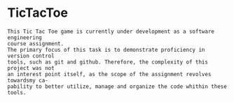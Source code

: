 # TicTacToe
    This Tic Tac Toe game is currently under development as a software engineering
    course assignment.
    The primary focus of this task is to demonstrate proficiency in version control 
    tools, such as git and github. Therefore, the complexity of this project was not
    an interest point itself, as the scope of the assignment revolves towardsmy ca-
    pability to better utilize, manage and organize the code whithin these tools.  
